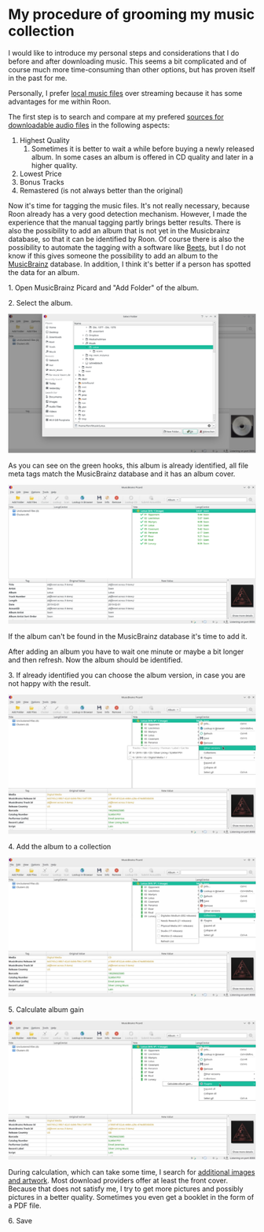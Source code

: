 # My procedure of grooming my music collection

<p>I would like to introduce my personal steps and considerations that I do before and after downloading music. This seems a bit complicated and of course much more time-consuming than other options, but has proven itself in the past for me.</p>

<p>Personally, I prefer <a href="local-files.md">local music files</a> over streaming because it has some advantages for me within Roon.</p>
<p>The first step is to search and compare at my prefered <a href="sources-for-downloadable-audio-files.md">sources for downloadable audio files</a> in the following aspects:</p>
<ol>
<li>Highest Quality
<ol>
<li>Sometimes it is better to wait a while before buying a newly released album. In some cases an album is offered in CD quality and later in a higher quality.</li>
</ol>
</li>
<li>Lowest Price</li>
<li>Bonus Tracks</li>
<li>Remastered (is not always better than the original)</li>
</ol>
<p>Now it's time for tagging the music files. It's not really necessary, because Roon already has a very good detection mechanism. However, I made the experience that the manual tagging partly brings better results. There is also the possibility to add an album that is not yet in the Musicbrainz database, so that it can be identified by Roon. Of course there is also the possibility to automate the tagging with a software like <a href="http://beets.io/">Beets</a>, but I do not know if this gives someone the possibility to add an album to the <a href="https://musicbrainz.org/">MusicBrainz</a> database. In addition, I think it's better if a person has spotted the data for an album.</p>
<p>1. Open MusicBrainz Picard and "Add Folder" of the album.</p>
<p>2. Select the album.</p>
<p><img src="../images/musicbrainz_picard-add_folder.png" alt=""></p>
<p></p>
<p>As you can see on the green hooks, this album is already identified, all file meta tags match the MusicBrainz database and it has an album cover.</p>
<p><img src="../images/musicbrainz_picard-album_identified.png" alt=""></p>
<p>If the album can't be found in the MusicBrainz database it's time to add it.</p>
<p>After adding an album you have to wait one minute or maybe a bit longer and then refresh. Now the album should be identified.</p>
<p></p>
<p>3. If already identified you can choose the album version, in case you are not happy with the result.</p>
<p><img src="../images/musicbrainz_picard-choose_version.png" alt=""></p>
<p></p>
<p>4. Add the album to a collection</p>
<p><img src="../images/musicbrainz_picard-add_to_collection.png" alt=""></p>
<p></p>
<p>5. Calculate album gain</p>
<p><img src="../images/musicbrainz_picard-calcutlate_album_gain.png" alt=""></p>
<p>During calculation, which can take some time, I search for <a href="https://for-music-lovers.de/admin/index.php?option=com_content&amp;view=article&amp;id=88&amp;catid=14">additional images and artwork</a>. Most download providers offer at least the front cover. Because that does not satisfy me, I try to get more pictures and possibly pictures in a better quality. Sometimes you even get a booklet in the form of a PDF file.</p>
<p>6. Save</p>
